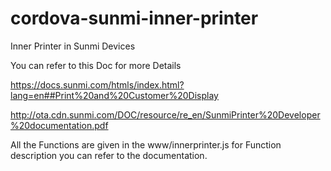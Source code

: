 # cordova-sunmi-inner-printer
Inner Printer in Sunmi Devices

You can refer to this Doc for more Details 

https://docs.sunmi.com/htmls/index.html?lang=en##Print%20and%20Customer%20Display

http://ota.cdn.sunmi.com/DOC/resource/re_en/SunmiPrinter%20Developer%20documentation.pdf

All the Functions are given in the 
www/innerprinter.js
for Function description you can refer to the documentation.
